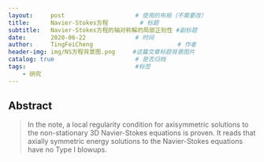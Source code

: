 ```yaml
---
layout:     post   				    # 使用的布局（不需要改）
title:      Navier-Stokes方程			# 标题 
subtitle:   Navier-Stokes方程的轴对称解的局部正则性 #副标题
date:       2020-06-22 				# 时间
author:     TingFeiCheng 						# 作者
header-img: img/NS方程背景图.png 	#这篇文章标题背景图片
catalog: true 						# 是否归档
tags:								#标签
    - 研究
---
```


## Abstract
>In the note, a local regularity condition for axisymmetric solutions to the non-stationary 3D Navier-Stokes equations is proven. It reads that axially symmetric energy solutions to the Navier-Stokes equations have no Type I blowups.
